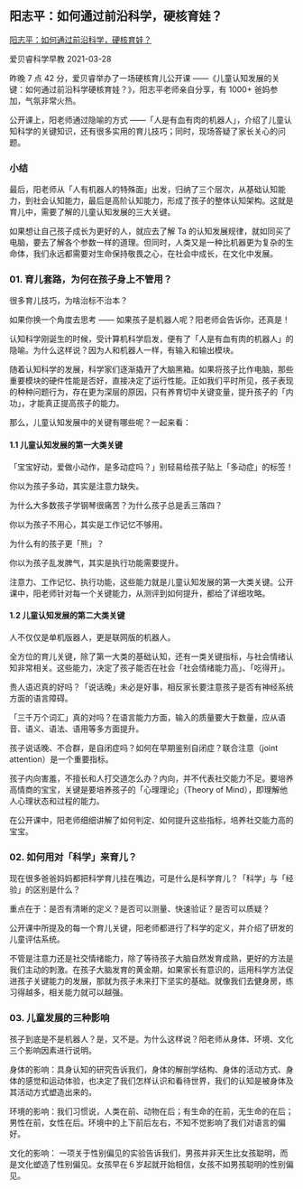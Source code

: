 ## 阳志平：如何通过前沿科学，硬核育娃？

[阳志平：如何通过前沿科学，硬核育娃？](https://mp.weixin.qq.com/s/nPK2AioE7bHL_MMMucjUvw)

爱贝睿科学早教 2021-03-28

昨晚 7 点 42 分，爱贝睿举办了一场硬核育儿公开课 ——《儿童认知发展的关键：如何通过前沿科学硬核育娃？》，阳志平老师亲自分享，有 1000+ 爸妈参加，气氛非常火热。

公开课上，阳老师通过隐喻的方式 ——「人是有血有肉的机器人」，介绍了儿童认知科学的关键知识，还有很多实用的育儿技巧；同时，现场答疑了家长关心的问题。

### 小结

最后，阳老师从「人有机器人的特殊面」出发，归纳了三个层次，从基础认知能力，到社会认知能力，最后是高阶认知能力，形成了孩子的整体认知架构。这就是育儿中，需要了解的儿童认知发展的三大关键。

如果想让自己孩子成长为更好的人，就应去了解 Ta 的认知发展规律，就如同买了电脑，要去了解各个参数一样的道理。但同时，人类又是一种比机器更为复杂的生命体，我们永远都需要对生命保持敬畏之心，在社会中成长，在文化中发展。

### 01. 育儿套路，为何在孩子身上不管用？

很多育儿技巧，为啥治标不治本？

如果你换一个角度去思考 —— 如果孩子是机器人呢？阳老师会告诉你，还真是！

认知科学刚诞生的时候，受计算机科学启发，便有了「人是有血有肉的机器人」的隐喻。为什么这样说？因为人和机器人一样，有输入和输出模块。

随着认知科学的发展，科学家们逐渐撬开了大脑黑箱。如果将孩子比作电脑，那些重要模块的硬件性能是否好，直接决定了运行性能。正如我们平时所见，孩子表现的种种问题行为，存在更为深层的原因，只有养育切中关键变量，提升孩子的「内功」，才能真正提高孩子的能力。

那么，儿童认知发展中的关键有哪些呢？一起来看：

#### 1.1 儿童认知发展的第一大类关键

「宝宝好动，爱做小动作，是多动症吗？」别轻易给孩子贴上「多动症」的标签！

你以为孩子多动，其实是注意力缺失。

为什么大多数孩子学钢琴很痛苦？为什么孩子总是丢三落四？

你以为孩子不用心，其实是工作记忆不够用。

为什么有的孩子更「熊」？

你以为孩子乱发脾气，其实是执行功能需要提升。

注意力、工作记忆、执行功能，这些能力就是儿童认知发展的第一大类关键。公开课中，阳老师针对每一个关键能力，从测评到如何提升，都给了详细攻略。

#### 1.2 儿童认知发展的第二大类关键

人不仅仅是单机版器人，更是联网版的机器人。

全方位的育儿关键，除了第一大类的基础认知，还有一类关键指标，与社会情绪认知非常相关。这些能力，决定了孩子能否在社会「社会情绪能力高」、「吃得开」。

贵人语迟真的好吗？「说话晚」未必是好事，相反家长要注意孩子是否有神经系统方面的语言障碍。

「三千万个词汇」真的对吗？在语言能力方面，输入的质量要大于数量，应从语音、语义、语法、语用等多方面提升。

孩子说话晚、不合群，是自闭症吗？如何在早期鉴别自闭症？联合注意（joint attention）是一个重要指标。

孩子内向害羞，不擅长和人打交道怎么办？内向，并不代表社交能力不足。要培养高情商的宝宝，关键是要培养孩子的「心理理论」（Theory of Mind），即理解他人心理状态和过程的能力。

在公开课中，阳老师细细讲解了如何判定、如何提升这些指标，培养社交能力高的宝宝。

### 02. 如何用对「科学」来育儿？

现在很多爸爸妈妈都把科学育儿挂在嘴边，可是什么是科学育儿？「科学」与「经验」的区别是什么？

重点在于：是否有清晰的定义？是否可以测量、快速验证？是否可以质疑？

公开课中所提及的每一个育儿关键，阳老师都进行了科学的定义，并介绍了研发的儿童评估系统。

不管是注意力还是社交情绪能力，除了等待孩子大脑自然发育成熟，更好的方法是我们主动的刺激。在孩子大脑发育的黄金期，如果家长有意识的，运用科学方法促进孩子关键能力的发展，那就为孩子未来打下坚实的基础。就像我们去健身房，练习得越多，相关能力就可以越强。

### 03. 儿童发展的三种影响

孩子到底是不是机器人？是，又不是。为什么这样说？阳老师从身体、环境、文化三个影响因素进行说明。

身体的影响：具身认知的研究告诉我们，身体的解剖学结构、身体的活动方式、身体的感觉和运动体验，也决定了我们怎样认识和看待世界，我们的认知是被身体及其活动方式塑造出来的。

环境的影响：我们习惯说，人类在前、动物在后；有生命的在前，无生命的在后；男性在前，女性在后。环境中的上下前后左右，不知不觉影响了我们对语言的偏好。

文化的影响： 一项关于性别偏见的实验告诉我们，男孩并非天生比女孩聪明，而是文化塑造了性别偏见。女孩早在６岁起就开始相信，女孩不如男孩聪明的性别偏见。